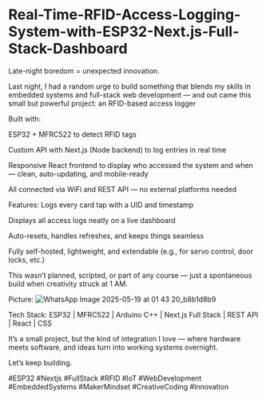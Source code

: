 # Real-Time-RFID-Access-Logging-System-with-ESP32-Next.js-Full-Stack-Dashboard
Late-night boredom = unexpected innovation.

Last night, I had a random urge to build something that blends my skills in embedded systems and full-stack web development — and out came this small but powerful project: an RFID-based access logger 

Built with:

ESP32 + MFRC522 to detect RFID tags

Custom API with Next.js (Node backend) to log entries in real time

Responsive React frontend to display who accessed the system and when — clean, auto-updating, and mobile-ready

All connected via WiFi and REST API — no external platforms needed

Features:
Logs every card tap with a UID and timestamp

Displays all access logs neatly on a live dashboard

Auto-resets, handles refreshes, and keeps things seamless

Fully self-hosted, lightweight, and extendable (e.g., for servo control, door locks, etc.)

This wasn’t planned, scripted, or part of any course — just a spontaneous build when creativity struck at 1 AM.

Picture:
![WhatsApp Image 2025-05-19 at 01 43 20_b8b1d8b9](https://github.com/user-attachments/assets/e14ce426-d24e-4934-affc-a8c66c7927ce)


Tech Stack:
ESP32 | MFRC522 | Arduino C++ | Next.js Full Stack | REST API | React | CSS

It’s a small project, but the kind of integration I love — where hardware meets software, and ideas turn into working systems overnight.

Let’s keep building. 

#ESP32 #Nextjs #FullStack #RFID #IoT #WebDevelopment #EmbeddedSystems #MakerMindset #CreativeCoding #Innovation
